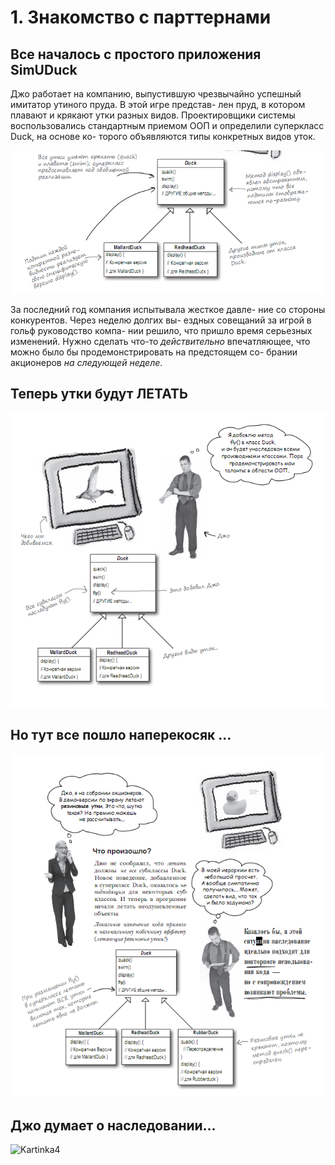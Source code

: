# 1. Знакомство с парттернами

## Все началось с простого приложения SimUDuck

Джо  работает  на  компанию,  выпустившую  чрезвычайно
успешный имитатор  утиного пруда. В  этой игре представ-
лен пруд, в котором плавают и крякают утки разных видов.
Проектировщики  системы  воспользовались  стандартным
приемом ООП и определили суперкласс Duck, на основе ко-
торого объявляются типы конкретных видов уток.

![Kartinka1](https://github.com/Kezhik-61/Kezhik/blob/master/img/1.PNG?raw=true)

 
За  последний  год  компания  испытывала жесткое  давле-
ние  со  стороны  конкурентов. Через  неделю  долгих  вы-
ездных  совещаний  за игрой в  гольф руководство компа-
нии  решило,  что  пришло  время  серьезных  изменений. 
Нужно  сделать  что-то *действительно*  впечатляющее,  что 
можно было бы продемонстрировать на предстоящем со-
брании акционеров *на следующей неделе*.

## Теперь утки будут ЛЕТАТЬ

![Kartinka2](https://github.com/Kezhik-61/Kezhik/blob/master/img/2.PNG?raw=true)

## Но тут все пошло наперекосяк ...

![Kartinka3](https://github.com/Kezhik-61/Kezhik/blob/master/img/3.PNG?raw=true)

## Джо думает о наследовании...

![Kartinka4]()

